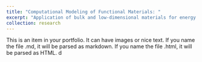 ```yaml
---
title: "Computational Modeling of Functional Materials: "
excerpt: "Application of bulk and low-dimensional materials for energy to electronic applications."
collection: research
---
```


This is an item in your portfolio. It can have images or nice text. If you name the file .md, it will be parsed as markdown. If you name the file .html, it will be parsed as HTML. d
